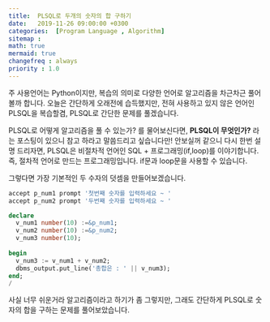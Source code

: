 ```yaml
---
title:  PLSQL로 두개의 숫자의 합 구하기
date:   2019-11-26 09:00:00 +0300
categories:  [Program Language , Algorithm]
sitemap :
math: true
mermaid: true
changefreq : always
priority : 1.0
---
```


주 사용언어는 Python이지만, 복습의 의미로 다양한 언어로 알고리즘을 차근차근 풀어볼까 합니다. 
오늘은 간단하게 오래전에 습득했지만, 전혀 사용하고 있지 않은 언어인PLSQL을 복습할겸, PLSQL로 간단한 문제를 풀겠습니다.   

PLSQL로 어떻게 알고리즘을 풀 수 있는가? 를 물어보신다면, **PLSQL이 무엇인가?** 라는 포스팅이 있으니 참고 하라고 말씀드리고 싶습니다만!
안보실꺼 같으니 다시 한번 설명 드리자면, PLSQL은 비절차적 언어인 SQL + 프로그래밍(if,loop)를 이야기합니다. 즉, 절차적 언어로 만드는 프로그래밍입니다. if문과 loop문을 사용할 수 있습니다.  

그렇다면 가장 기본적인 두 수자의 덧셈을 만들어보겠습니다.

```sql 
accept p_num1 prompt '첫번째 숫자를 입력하세요 ~ '
accept p_num2 prompt '두번째 숫자를 입력하세요 ~ '

declare              
  v_num1 number(10) :=&p_num1;
  v_num2 number(10) :=&p_num2;
  v_num3 number(10);
  
begin 
  v_num3 := v_num1 + v_num2;
  dbms_output.put_line('총합은 : ' || v_num3);
end;
/
```

사실 너무 쉬운거라 알고리즘이라고 하기가 좀 그렇지만, 그래도 간단하게 PLSQL로 숫자의 합을 구하는 문제를 풀어보았습니다. 
